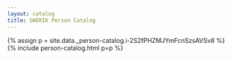 ```yaml
---
layout: catalog
title: SWERIK Person Catalog
---
```

{% assign p = site.data._person-catalog.i-2S2fPHZMJYmFcnSzsAVSv8 %}
{% include person-catalog.html p=p %}


